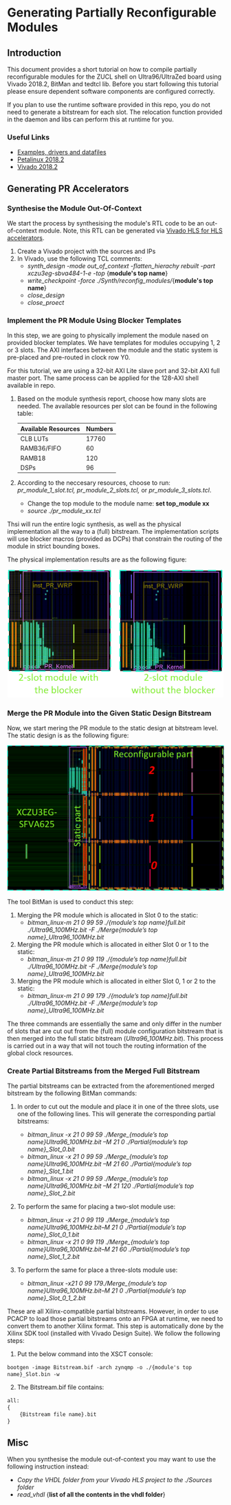 # Generating Partially Reconfigurable Modules

## Introduction
This document provides a short tutorial on how to compile partially reconfigurable modules 
for the ZUCL shell on Ultra96/UltraZed board using Vivado 2018.2, BitMan and tedtcl lib. Before you start following this tutorial please ensure dependent software components are configured correctly.

If you plan to use the runtime software provided in this repo, you do not need to generate a bitstream for each slot. The relocation function provided in the daemon and libs can perform this at runtime for you. 

### Useful Links
  - [Examples, drivers and datafiles](https://www.dropbox.com/sh/qsg5m7jp1sn4saj/AABAzSGOa91K0Kvtlz_0LuRta?dl=0)
  - [Petalinux 2018.2](https://www.xilinx.com/support/download/index.html/content/xilinx/en/downloadNav/embedded-design-tools/archive.html)
  - [Vivado 2018.2](https://www.xilinx.com/support/download/index.html/content/xilinx/en/downloadNav/vivado-design-tools/archive.html)
  
## Generating PR Accelerators
### Synthesise the Module Out-Of-Context
We start the process by synthesising the module's RTL code to be an out-of-context module. Note, this RTL can be generated via [Vivado HLS for HLS accelerators](../hls/).

1.  Create a Vivado project with the sources and IPs
2.  In Vivado, use the following TCL comments:
    - *synth_design -mode out_of_context -flatten_hierachy rebuilt -part xczu3eg-sbva484-1-e -top* {**module's top name**}
    - *write_checkpoint -force ./Synth/reconfig_modules/*{**module's top name**}
    - *close_design*
    - *close_proect*

### Implement the PR Module Using Blocker Templates
In this step, we are going to physically implement the module nased on provided blocker templates. We have templates for modules occupying 1, 2 or 3 slots. The AXI interfaces between the module and the static system is pre-placed and pre-routed in clock row Y0.

For this tutorial, we are using a 32-bit AXI Lite slave port and 32-bit AXI full master port. The same process can be applied for the 128-AXI shell available in repo.  

1.  Based on the module synthesis report, choose how many slots are needed. The available resources per slot can be found in the following table:

    | Available Resources | Numbers |
    |---------------------|---------|
    | CLB LUTs            | 17760   |
    | RAMB36/FIFO         | 60      |
    | RAMB18              | 120     |
    | DSPs                | 96      |
    
2.  According to the neccesary resources, choose to run: *pr_module_1_slot.tcl, pr_module_2_slots.tcl,* or *pr_module_3_slots.tcl*.
    - Change the top module to the module name: **set top_module xx**
    - *source ./pr_module_xx.tcl*

Thsi will run the entire logic synthesis, as well as the physical implementation all the way to a (full) bitstream. The implementation scripts will use blocker macros (provided as DCPs) that constrain the routing of the module in strict bounding boxes.

The physical implementation results are as the following figure:

![2 slot blocker and module](./images/2_slot_blocker_module.png)

### Merge the PR Module into the Given Static Design Bitstream
Now, we start mering the PR module to the static design at bitstream level. The static design is as the following figure:

![static shell](./images/static_ultra_zed.png)

The tool BitMan is used to conduct this step:
1.  Merging the PR module which is allocated in Slot 0 to the static:
    - *bitman_linux-m 21 0 99 59 ./{module’s top name}_full.bit ./Ultra96_100MHz.bit -F ./Merge_{module’s top name}_Ultra96_100MHz.bit*
2.  Merging the PR module which is allocated in either Slot 0 or 1 to the static: 
    - *bitman_linux-m 21 0 99 119 ./{module’s top name}_full.bit ./Ultra96_100MHz.bit -F ./Merge_{module’s top name}_Ultra96_100MHz.bit*
3.  Merging the PR module which is allocated in either Slot 0, 1 or 2 to the static:
    - *bitman_linux-m 21 0 99 179 ./{module’s top name}_full.bit ./Ultra96_100MHz.bit -F ./Merge_{module’s top name}_Ultra96_100MHz.bit*
    
The three commands are essentially the same and only differ in the number of slots that are cut out from the (full) module configuration bitstream that is then merged into the full static bitstream (*Ultra96_100MHz.bit*). This process is carried out in a way that will not touch the routing information of the global clock resources.

### Create Partial Bitstreams from the Merged Full Bitstream
The partial bitstreams can be extracted from the aforementioned merged bitstream by the following BitMan commands: 

1.  In order to cut out the module and place it in one of the three slots, use one of the following lines. This will generate the corresponding partial bitstreams:
    - *bitman_linux -x 21 0 99 59 ./Merge_{module’s top name}_Ultra96_100MHz.bit –M 21 0 ./Partial_{module’s top name}_Slot_0.bit*
    - *bitman_linux -x 21 0 99 59 ./Merge_{module’s top name}_Ultra96_100MHz.bit –M 21 60 ./Partial_{module’s top name}_Slot_1.bit*
    - *bitman_linux -x 21 0 99 59 ./Merge_{module’s top name}_Ultra96_100MHz.bit –M 21 120 ./Partial_{module’s top name}_Slot_2.bit*
2. To perform the same for placing a two-slot module use:
    - *bitman_linux -x 21 0 99 119 ./Merge_{module’s top name}_Ultra96_100MHz.bit–M 21 0 ./Partial_{module’s top name}_Slot_0_1.bit*
    - *bitman_linux -x 21 0 99 119 ./Merge_{module’s top name}_Ultra96_100MHz.bit–M 21 60 ./Partial_{module’s top name}_Slot_1_2.bit*
    
3.  To perform the same for place a three-slots module use:
    - *bitman_linux -x21 0 99 179./Merge_{module’s top name}_Ultra96_100MHz.bit–M 21 0 ./Partial_{module’s top name}_Slot_0_1_2.bit*
      
These are all Xilinx-compatible partial bitstreams. However, in order to use PCACP to load those partial bitstreams onto an FPGA at runtime, we need to convert them to another Xilinx format. This step is automatically done by the Xilinx SDK tool (installed with Vivado Design Suite). We follow the following steps:
1.  Put the below command into the XSCT console:
```
bootgen -image Bitstream.bif -arch zynqmp -o ./{module's top name}_Slot.bin -w
```
2. The Bitstream.bif file contains:
```
all:
{
    {Bitstream file name}.bit
}
```
## Misc
When you synthesise the module out-of-context you may want to use the following instruction instead:
- *Copy the VHDL folder from your Vivado HLS project to the ./Sources folder*
- *read_vhdl* {**list of all the contents in the vhdl folder**}

